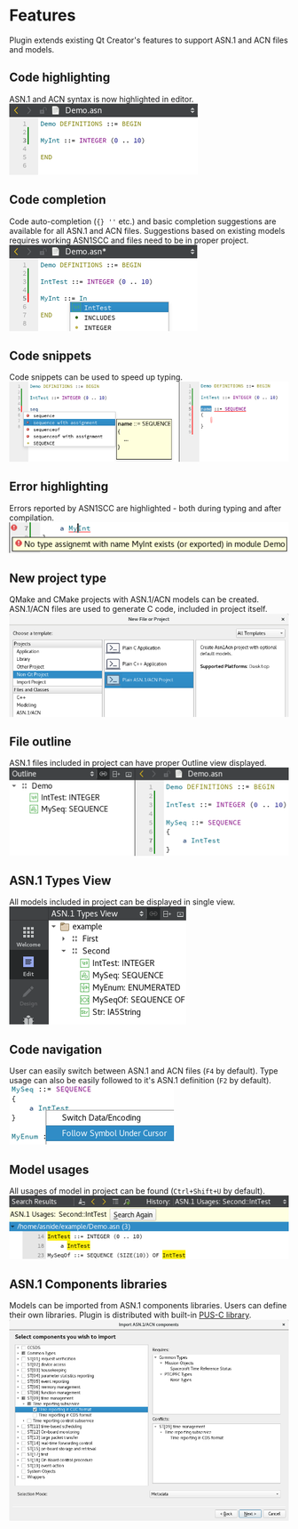 # Features
Plugin extends existing Qt Creator's features to support ASN.1 and ACN files and models.

## Code highlighting
ASN.1 and ACN syntax is now highlighted in editor.
![Screen-Highlight](images/screen-highlight.png)

## Code completion
Code auto-completion (`{} ''` etc.) and basic completion suggestions are available for all ASN.1 and ACN files. 
Suggestions based on existing models requires working ASN1SCC and files need to be in proper project.
![Screen-Completion](images/screen-completion.png)

## Code snippets
Code snippets can be used to speed up typing.
![Screen-Snippets](images/screen-snippets.png)

## Error highlighting
Errors reported by ASN1SCC are highlighted - both during typing and after compilation.
![Screen-Error](images/screen-error.png)

## New project type
QMake and CMake projects with ASN.1/ACN models can be created. ASN.1/ACN files are used to generate C code, included in project itself.
![Screen-New-Project](images/screen-new-project.png)

## File outline
ASN.1 files included in project can have proper Outline view displayed.
![Screen-Outline](images/screen-outline.png)

## ASN.1 Types View
All models included in project can be displayed in single view.
![Screen-Types-View](images/screen-types-view.png)

## Code navigation
User can easily switch between ASN.1 and ACN files (`F4` by default).
Type usage can also be easily followed to it's ASN.1 definition (`F2` by default).
![Screen-Follow](images/screen-follow.png)

## Model usages
All usages of model in project can be found (`Ctrl+Shift+U` by default).
![Screen-Usages](images/screen-usages.png)

## ASN.1 Components libraries
Models can be imported from ASN.1 components libraries. Users can define their own libraries.
Plugin is distributed with built-in [PUS-C library](https://github.com/n7space/asn1-pusc-lib).
![Screen-Import](images/screen-import.png)